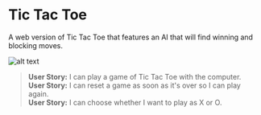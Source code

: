 # Tic Tac Toe

A web version of Tic Tac Toe that features an AI that will find winning and blocking moves.

![alt text](https://jeremyantonoff.com/img/work/tictac.JPG "Tic-Tac-Toe Game")

>**User Story:** I can play a game of Tic Tac Toe with the computer.<br>
>**User Story:** I can reset a game as soon as it's over so I can play again.<br>
>**User Story:** I can choose whether I want to play as X or O.<br>
